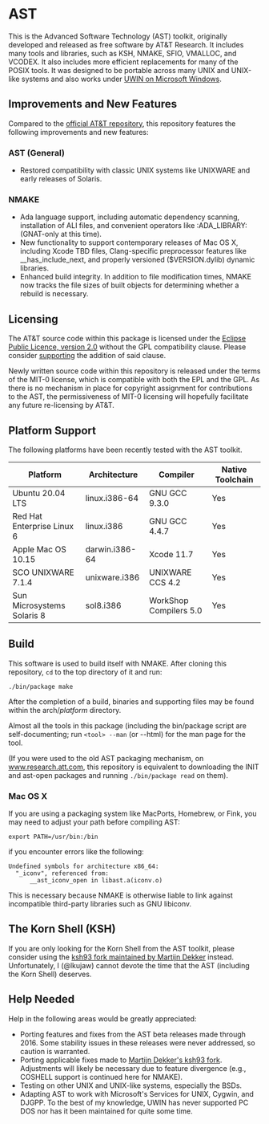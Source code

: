 # AST

This is the Advanced Software Technology (AST) toolkit, originally
developed and released as free software by AT&T Research.  It includes
many tools and libraries, such as KSH, NMAKE, SFIO, VMALLOC, and
VCODEX.  It also includes more efficient replacements for many of the
POSIX tools.  It was designed to be portable across many UNIX and
UNIX-like systems and also works under [UWIN on Microsoft Windows][2].

## Improvements and New Features

Compared to the [official AT&T repository][1], this repository
features the following improvements and new features:

### AST (General)

- Restored compatibility with classic UNIX systems like UNIXWARE and
  early releases of Solaris.

### NMAKE

- Ada language support, including automatic dependency scanning,
  installation of ALI files, and convenient operators like :ADA_LIBRARY:
  (GNAT-only at this time).
- New functionality to support contemporary releases of Mac OS X,
  including Xcode TBD files, Clang-specific preprocessor features like
  __has_include_next, and properly versioned ($VERSION.dylib) dynamic
  libraries.
- Enhanced build integrity.  In addition to file modification times,
  NMAKE now tracks the file sizes of built objects for determining
  whether a rebuild is necessary.

## Licensing

The AT&T source code within this package is licensed under the
[Eclipse Public Licence, version 2.0][4] without the GPL compatibility
clause.  Please consider [supporting][5] the addition of said clause.

Newly written source code within this repository is released under the
terms of the MIT-0 license, which is compatible with both the EPL and
the GPL.  As there is no mechanism in place for copyright assignment
for contributions to the AST, the permissiveness of MIT-0 licensing will
hopefully facilitate any future re-licensing by AT&T.

## Platform Support

The following platforms have been recently tested with the AST toolkit.

| Platform                   | Architecture   | Compiler               | Native Toolchain |
|----------------------------|----------------|------------------------|------------------|
| Ubuntu 20.04 LTS           | linux.i386-64  | GNU GCC 9.3.0          | Yes              |
| Red Hat Enterprise Linux 6 | linux.i386     | GNU GCC 4.4.7          | Yes              |
| Apple Mac OS 10.15         | darwin.i386-64 | Xcode 11.7             | Yes              |
| SCO UNIXWARE 7.1.4         | unixware.i386  | UNIXWARE CCS 4.2       | Yes              |
| Sun Microsystems Solaris 8 | sol8.i386      | WorkShop Compilers 5.0 | Yes              |

## Build

This software is used to build itself with NMAKE.  After cloning
this repository, `cd` to the top directory of it and run:

`./bin/package make`

After the completion of a build, binaries and supporting files may
be found within the arch/_platform_ directory.

Almost all the tools in this package (including the bin/package script
are self-documenting; run `<tool> --man` (or --html) for the man page
for the tool.

(If you were used to the old AST packaging mechanism, on
www.research.att.com, this repository is equivalent to downloading the
INIT and ast-open packages and running `./bin/package read` on them).

### Mac OS X

If you are using a packaging system like MacPorts, Homebrew, or Fink,
you may need to adjust your path before compiling AST:

`export PATH=/usr/bin:/bin`

if you encounter errors like the following:

    Undefined symbols for architecture x86_64:
      "_iconv", referenced from:
          __ast_iconv_open in libast.a(iconv.o)

This is necessary because NMAKE is otherwise liable to link against
incompatible third-party libraries such as GNU libiconv.

## The Korn Shell (KSH)

If you are only looking for the Korn Shell from the AST toolkit,
please consider using the [ksh93 fork maintained by Martijn Dekker][3]
instead.  Unfortunately, I (@lkujaw) cannot devote the time that the
AST (including the Korn Shell) deserves.

## Help Needed

Help in the following areas would be greatly appreciated:

* Porting features and fixes from the AST beta releases made through
  2016.  Some stability issues in these releases were never addressed,
  so caution is warranted.
* Porting applicable fixes made to [Martijn Dekker's ksh93 fork][3].
  Adjustments will likely be necessary due to feature divergence
  (e.g., COSHELL support is continued here for NMAKE).
* Testing on other UNIX and UNIX-like systems, especially the BSDs.
* Adapting AST to work with Microsoft's Services for UNIX, Cygwin, and DJGPP.
  To the best of my knowledge, UWIN has never supported PC DOS nor has it
  been maintained for quite some time.

[1]: https://github.com/att/ast
[2]: https://github.com/att/uwin
[3]: https://github.com/ksh93/ksh
[4]: https://git.sr.ht/~lev/ast/commit/b2a8b30d1c2c9de3465d388f4f410169a3cb4df5
[5]: https://github.com/att/ast/issues/1493

